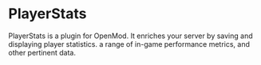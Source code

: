 # PlayerStats
PlayerStats is a plugin for OpenMod. It enriches your server by saving and displaying player statistics.  a range of in-game performance metrics, and other pertinent data.
